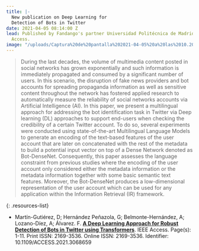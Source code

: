 ```yaml
---
title: |-
  New publication on Deep Learning for
  Detection of Bots in Twitter
date: 2021-04-05 08:14:00 Z
lead: Published by Fandango's partner Universidad Politécnica de Madrid (UPM) in IEEE
  Access.
image: "/uploads/Captura%20de%20pantalla%202021-04-05%20a%20las%2010.20.28.png"
---
```


 > During the last decades, the volume of multimedia content posted in social networks has grown exponentially and such information is immediately propagated and consumed by a significant number of users. In this scenario, the disruption of fake news providers and bot accounts for spreading propaganda information as well as sensitive content throughout the network has fostered applied research to automatically measure the reliability of social networks accounts via Artificial Intelligence (AI). In this paper, we present a multilingual approach for addressing the bot identification task in Twitter via Deep learning (DL) approaches to support end-users when checking the credibility of a certain Twitter account. To do so, several experiments were conducted using state-of-the-art Multilingual Language Models to generate an encoding of the text-based features of the user account that are later on concatenated with the rest of the metadata to build a potential input vector on top of a Dense Network denoted as Bot-DenseNet. Consequently, this paper assesses the language constraint from previous studies where the encoding of the user account only considered either the metadata information or the metadata information together with some basic semantic text features. Moreover, the Bot-DenseNet produces a low-dimensional representation of the user account which can be used for any application within the Information Retrieval (IR) framework.

{: .resources-list}
* Martín-Gutiérez, D; Hernández Peñazola, G; Belmonte-Hernández, A; Lozano-Díez, A; Álvarez. F. **[A Deep Learning Approach for Robust Detection of Bots in Twitter using Transformers](https://ieeexplore.ieee.org/stamp/stamp.jsp?tp=&arnumber=9385071)**. IEEE Access. Page(s): 1-11. Print ISSN: 2169-3536. Online ISSN: 2169-3536. Identifier: 10.1109/ACCESS.2021.3068659